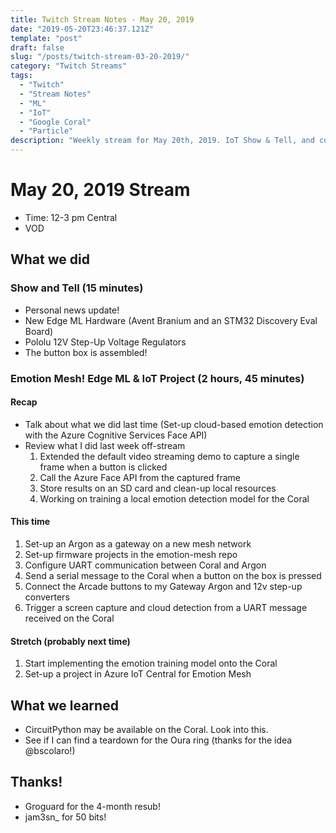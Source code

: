 ```yaml
---
title: Twitch Stream Notes - May 20, 2019
date: "2019-05-20T23:46:37.121Z"
template: "post"
draft: false
slug: "/posts/twitch-stream-03-20-2019/"
category: "Twitch Streams"
tags:
  - "Twitch"
  - "Stream Notes"
  - "ML"
  - "IoT"
  - "Google Coral"
  - "Particle"
description: "Weekly stream for May 20th, 2019. IoT Show & Tell, and continuing work on the Google Coral and Particle Powered #EmotionMesh project."
---
```


# May 20, 2019 Stream

- Time: 12-3 pm Central
- VOD

## What we did

### Show and Tell (15 minutes)

- Personal news update!
- New Edge ML Hardware (Avent Branium and an STM32 Discovery Eval Board)
- Pololu 12V Step-Up Voltage Regulators
- The button box is assembled!

### Emotion Mesh! Edge ML & IoT Project (2 hours, 45 minutes)

#### Recap

- Talk about what we did last time (Set-up cloud-based emotion detection with the Azure Cognitive Services Face API)
- Review what I did last week off-stream
    1. Extended the default video streaming demo to capture a single frame when a button is clicked
    2. Call the Azure Face API from the captured frame
    3. Store results on an SD card and clean-up local resources
    4. Working on training a local emotion detection model for the Coral

#### This time
            
1. Set-up an Argon as a gateway on a new mesh network
2. Set-up firmware projects in the emotion-mesh repo
3. Configure UART communication between Coral and Argon
4. Send a serial message to the Coral when a button on the box is pressed
5. Connect the Arcade buttons to my Gateway Argon and 12v step-up converters
6. Trigger a screen capture and cloud detection from a UART message received on the Coral

#### Stretch (probably next time)

1. Start implementing the emotion training model onto the Coral
2. Set-up a project in Azure IoT Central for Emotion Mesh

## What we learned
- CircuitPython may be available on the Coral. Look into this.
- See if I can find a teardown for the Oura ring (thanks for the idea @bscolaro!)


## Thanks!

- Groguard for the 4-month resub!
- jam3sn_ for 50 bits!
